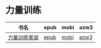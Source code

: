 # 力量训练

| 书名 | epub | mobi | azw3 |
| --- | --- | --- | --- |
| [力量训练套装](http://ct.dalanmei.com/f/31084289-571909370-c90361) | [epub](http://ct.dalanmei.com/f/31084289-571909370-c90361) | [mobi](http://ct.dalanmei.com/f/31084289-571555695-6e2210) | [azw3](http://ct.dalanmei.com/f/31084289-572072523-0c1264) |
